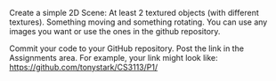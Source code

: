 Create a simple 2D Scene:
At least 2 textured objects (with different textures).
Something moving and something rotating.
You can use any images you want or use the ones in the github repository.

Commit your code to your GitHub repository.
Post the link in the Assignments area.
For example, your link might look like:
https://github.com/tonystark/CS3113/P1/

